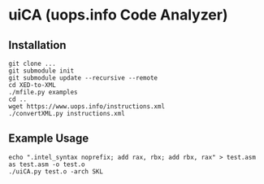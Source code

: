# uiCA (uops.info Code Analyzer)

## Installation

    git clone ...    
    git submodule init
    git submodule update --recursive --remote
    cd XED-to-XML
    ./mfile.py examples
    cd ..
    wget https://www.uops.info/instructions.xml
    ./convertXML.py instructions.xml

## Example Usage

	echo ".intel_syntax noprefix; add rax, rbx; add rbx, rax" > test.asm
    as test.asm -o test.o
    ./uiCA.py test.o -arch SKL
